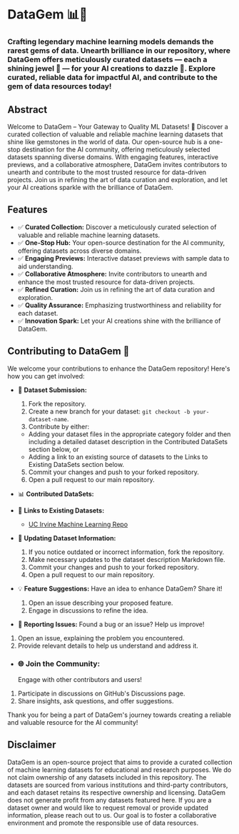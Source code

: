 # DataGem 📊💎
### Crafting legendary machine learning models demands the rarest gems of data. Unearth brilliance in our repository, where DataGem offers meticulously curated datasets — each a shining jewel 💎 — for your AI creations to dazzle 🤖. Explore curated, reliable data for impactful AI, and contribute to the gem of data resources today!


## Abstract


Welcome to DataGem – Your Gateway to Quality ML Datasets! 🌟 Discover a curated collection of valuable and reliable machine learning datasets that shine like gemstones in the world of data. Our open-source hub is a one-stop destination for the AI community, offering meticulously selected datasets spanning diverse domains. With engaging features, interactive previews, and a collaborative atmosphere, DataGem invites contributors to unearth and contribute to the most trusted resource for data-driven projects. Join us in refining the art of data curation and exploration, and let your AI creations sparkle with the brilliance of DataGem.


## Features


- ✅ **Curated Collection:** Discover a meticulously curated selection of valuable and reliable machine learning datasets.
- ✅ **One-Stop Hub:** Your open-source destination for the AI community, offering datasets across diverse domains.
- ✅ **Engaging Previews:** Interactive dataset previews with sample data to aid understanding.
- ✅ **Collaborative Atmosphere:** Invite contributors to unearth and enhance the most trusted resource for data-driven projects.
- ✅ **Refined Curation:** Join us in refining the art of data curation and exploration.
- ✅ **Quality Assurance:** Emphasizing trustworthiness and reliability for each dataset.
- ✅ **Innovation Spark:** Let your AI creations shine with the brilliance of DataGem.


## Contributing to DataGem 🚀

We welcome your contributions to enhance the DataGem repository! Here's how you can get involved:


- 🌟 **Dataset Submission:**
  1. Fork the repository.
  2. Create a new branch for your dataset: `git checkout -b your-dataset-name`.
  3. Contribute by either:
    - Adding your dataset files in the appropriate category folder and then including a detailed dataset description in the Contributed DataSets section below, or
    - Adding a link to an existing source of datasets to the Links to Existing DataSets section below.
  5. Commit your changes and push to your forked repository.
  6. Open a pull request to our main repository.

- 📊 **Contributed DataSets:**
- 🔗 **Links to Existing Datasets:**
  - [UC Irvine Machine Learning Repo](https://archive.ics.uci.edu/)

- 📝 **Updating Dataset Information:**
  1. If you notice outdated or incorrect information, fork the repository.
  2. Make necessary updates to the dataset description Markdown file.
  3. Commit your changes and push to your forked repository.
  4. Open a pull request to our main repository.

- 💡 **Feature Suggestions:**
  Have an idea to enhance DataGem? Share it!
  1. Open an issue describing your proposed feature.
  2. Engage in discussions to refine the idea.

- 🐞 **Reporting Issues:**
  Found a bug or an issue? Help us improve!
1. Open an issue, explaining the problem you encountered.
2. Provide relevant details to help us understand and address it.

- ### 🌐 **Join the Community:**
  Engage with other contributors and users!
1. Participate in discussions on GitHub's Discussions page.
2. Share insights, ask questions, and offer suggestions.

Thank you for being a part of DataGem's journey towards creating a reliable and valuable resource for the AI community!



## Disclaimer
DataGem is an open-source project that aims to provide a curated collection of machine learning datasets for educational and research purposes. We do not claim ownership of any datasets included in this repository. The datasets are sourced from various institutions and third-party contributors, and each dataset retains its respective ownership and licensing. DataGem does not generate profit from any datasets featured here. If you are a dataset owner and would like to request removal or provide updated information, please reach out to us. Our goal is to foster a collaborative environment and promote the responsible use of data resources.
